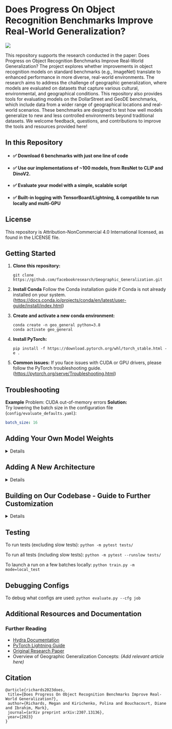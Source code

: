 # Does Progress On Object Recognition Benchmarks Improve Real-World Generalization?

![](/images/Figure1v4.png)

This repository supports the research conducted in the paper: Does Progress on Object Recognition Benchmarks Improve Real-World Generalization? The project explores whether improvements in object recognition models on standard benchmarks (e.g., ImageNet) translate to enhanced performance in more diverse, real-world environments. The research aims to address the challenge of geographic generalization, where models are evaluated on datasets that capture various cultural, environmental, and geographical conditions. This repository also provides tools for evaluating models on the DollarStreet and GeoDE benchmarks, which include data from a wider range of geographical locations and real-world scenarios. These benchmarks are designed to test how well models generalize to new and less controlled environments beyond traditional datasets. We welcome feedback, questions, and contributions to improve the tools and resources provided here!

## In this Repository

- #### :white_check_mark: Download 6 benchmarks with just one line of code  
- #### :white_check_mark: Use our implementations of ~100 models, from ResNet to CLIP and DinoV2.
- #### :white_check_mark: Evaluate your model with a simple, scalable script
- #### :white_check_mark: Built-in logging with TensorBoard/Lightning, & compatible to run locally and multi-GPU      

## License
This repository is Attribution-NonCommercial 4.0 International licensed, as found in the LICENSE file.

## Getting Started
1. **Clone this repository:**

    ```
    git clone https://github.com/facebookresearch/Geographic_Generalization.git
    ```

2. **Install Conda**
   Follow the Conda installation guide if Conda is not already installed on your system. (https://docs.conda.io/projects/conda/en/latest/user-guide/install/index.html)

3. **Create and activate a new conda environment:**
    ```
    conda create -n geo_general python=3.8
    conda activate geo_general
    ```

4. **Install PyTorch:**
    ```
    pip install -f https://download.pytorch.org/whl/torch_stable.html -e .
    ```

5. **Common issues:**
   If you face issues with CUDA or GPU drivers, please follow the PyTorch troubleshooting guide. (https://pytorch.org/serve/Troubleshooting.html)

## Troubleshooting
**Example**
Problem: CUDA out-of-memory errors
**Solution:**  
Try lowering the batch size in the configuration file (`config/evaluate_defaults.yaml`):
```yaml
batch_size: 16
```

     

## Adding Your Own Model Weights
<details>  
    <summary> Details </summary>
    
1. Find the model's yaml file (config/model/<architecture>.yaml Example: "config/model/resnet50.yaml").
2. Make a copy of the yaml file with a unique name
3. Add the checkpoint_path parameter to specify the paths to your new weights:
    ```
    ## config/model/resnet50_myweights.yaml

    model_name: resnet50_myweights
    
    model: 
      _target_: models.resnet.resnet.ResNet50ClassifierModule
       checkpoint_path: <INSERT YOUR PATH HERE>                    <- add the relative path to your model weights

     ```
4. To run an evaluation, change the model specified in config/evalaute_defaults.yaml to your new model's name, and run 'python evaluate.py'. 
    ```
    ## config/evaluate_defaults.yaml
    
    defaults:
      - base: base
      - mode: local
      - dataset_library: all
      - model: resnet50_my_weights   <- add your new model's name
      - measurement_library: all
      - measurement_group: test

     ```
</details>

## Adding A New Architecture 
<details>
  <summary>  Details </summary>

  #### To add a new model: 
1) Add a config yaml file in `config/models/<new_model>.yaml` with a 'model_name' and a 'model' key that maps to the model target.
     ``` 
    config/models/<new_model>.yaml

        # @package _global_
        model_name: new_model_name

        model: 
          _target_: models.<model_architecture>.<file_name>.<class>
          learning_rate: 1e-4
          optimizer: adam

    ```
2) Add the model name to either `evaluate_defaults.yaml` or the sweep to include it in your run. 
    ``` 
    config/evaluate_defaults.yaml

      model: new_model_name
    ```
3) Add a python class for a new model in `models/<architecture_folder>/<new_model>.py` (e.g. `models/resnet/resnet.py`) that inherits the ClassifierModule class. You can either keep all the models for a given architecture in one script, or separate them out into distinct files if there's more detailed implementation. Just make sure your the config target matches the path you use!
    
    ``` 
    models/<architecture_folder>/<new_model>.py
        
        from base_model import ClassifierModule
        
        class NewModelName(ClassifierModule):
            def __init__(
                self,
                timm_name: str = "",
                checkpoint_url: str = "",
            ):
                super().__init__(
                    timm_name=timm_name,
                    checkpoint_url=checkpoint_url
                )
            
            # Optional 
            def load_model(self):
                model = <something>
  
                return model

    ```
    
  </details>

## Building on Our Codebase - Guide to Further Customization 

<details>
By default, the evaluation evaluates a pretrained Resnet50 on imagenet's validation set. These choices are encoded in config files, refer to the advanced section to learn about customization. The configs have the following structure: 

    config
    ├── base                # Hydra specifications, including experiment naming
    ├── dataset_library     # Library of all datasets compatible with this evaluation           
    ├── mode                # Hydra / Lightning specification for running locally / on clusters / testing
    ├── models              # Model specifications
    ├── measurement_library # Library of all measurements compatible with this evaluation
    ├── measurement_group   # Groups / lists of properties to use in a given evaluation   
    ├── evaluate_defaults.yaml 
    └── ...
    
<details>
  <summary> Changing Which Measurements Are Used </summary>

#### To change which measurements are measured: 
- Option 1: Alter the list of measurements in `config/measurement_group/base`
     ``` 
    config/measurement_group/base.yaml

      measurements: [<add_measurement_name>]
    ```
  
- Option 2: create a new measurement group (make a new config file, ex: `config/measurement_group/new_measurement_group.yaml`, and specify it in `evaluate_defaults.yaml`
     ``` 
    config/measurement_group/new_measurement_group.yaml

      measurements: [<measurement_name>]
    ```

    ``` 
    config/evaluate_defaults.yaml

      property_group: <new_measurement_group>
    ```
  
  </details>
  
  <details>
  <summary> Changing Models Used </summary>
  
#### To change which model(s) are used: 
- For non-sweep experiments, change the model in `evaluate_defaults.yaml`. You can find supported models in `config/models/`
    ``` 
    config/evaluate_defaults.yaml

      model: chosen_model
    ```
- For sweeps: change the models list in your sweep file directly, e.g. in `sh sweeps/basic_interplay_experiment.sh`
    ``` 
    sweeps/basic_interplay_experiment.yaml

      python evaluate.py -m model=resnet101,resnet18,chosen_model \
    ```   
    
</details>

<details>
  <summary> Adding New Measurements </summary>
  
#### To add a new measurement: 
1) Add a config object to the measurement library found in `config/measurement_library/all.yaml` under the appropriate subsection. Measurement type is either 'properties' or 'benefits', as shown in the folder names. Leave the model and experiment_config values blank - they are dynamically passed in during the evaluation, but are necessary to list in the config for Hydra to identify the object.  
    ``` 
    config/measurement_library/all.yaml
      
      new_measurement_name: 
          _target_: measurements.<measurement_type>.<file_name>.<class>
          datamodule_names: [<datamodule_name>] # e.g. imagenet, v2
          model: 
          experiment_config: 
    ```
2) Add the measurement name to the desired measurement_group (e.g. change 'measurements' in `config/measurement_group/base.yaml` to include the new measurement)
    ``` 
    config/measurement_group/base.yaml

      measurements: [<new_measurement_name>]
    ```
3) Add a python class for a new measurement in `measurements.<file_name>.<class>`, inheriting the `Measurement` class. **For a commented and explained example, see the ClassificationAccuracyEvaluation class.** Each measurement object is passed in a list of dataset names (that you will define in the measurement config, as above). This list determines which datasets the measurement accesses. The abstract measurement class constructs the datasets for you and stores them in the self.datamodules, which is dictionary mapping in the form of {datamodule_name: datamdule object}. To use the dataset in your measurement, just use this dictionary to access the desired datasets (see below, and in ClassificationAccuracyEvaluation example).  ** Logging: the measurement object must return a dict[str: float], with the key identifying the measurement, followng the convention of <datamodule_name>_<data_split>_<property_name>, all lowercase. Example: imagenet_test_accuracy**

    ``` 
    measurements.<measurement_type>.<file_name>.py
        
      class NewMeasurementName(Measurement):
          """<Describe the measurement>
            Args:
                datamodule_names (list[str]): list of dataset names required for this measurement. E.g. ['imagenet', 'dollarstreet']
                model (ClassifierModule): pytorch model to perform the measurement with
                experiment_config (DictConfig): Hydra config used primarily to instantiate a trainer. Must have key: 'trainer' to be compatible with pytorch lightning.
            Return:
                dict in the form {str: float}, where each key represents the name of the measurement, and each float is the corresponding value.
            """

        def __init__(self, datamodule_names: list[str],  model: ClassifierModule, experiment_config: DictConfig,):
            super().__init__(datamodule_names, model, experiment_config)

        def measure(self):

            # Get datamodule of interest
            datamodule_name, datamodule = next(iter(self.datamodules.items()))
            
            # Access model and trainer like this: self.model, self.trainer

            #### Insert Calculation Here #### 
            
            property_name = "example"
            return {f"{datamodule_name}_{split}_{property_name}: 13}
    ```    
    
 </details>
</details>
  
## Testing
To run tests (excluding slow tests): `python -m pytest tests/`

To run all tests (including slow tests): `python -m pytest --runslow tests/`

To launch a run on a few batches locally: `python train.py -m mode=local_test`

## Debugging Configs
To debug what configs are used: `python evaluate.py --cfg job`

## Additional Resources and Documentation

### Further Reading
- [Hydra Documentation](https://hydra.cc/docs/intro/)
- [PyTorch Lightning Guide](https://pytorch-lightning.readthedocs.io/en/stable/)
- [Original Research Paper](https://arxiv.org/abs/2307.13136)
- Overview of Geographic Generalization Concepts: *(Add relevant article here)*



## Citation 
 ``` 
@article{richards2023does,
  title={Does Progress On Object Recognition Benchmarks Improve Real-World Generalization?},
  author={Richards, Megan and Kirichenko, Polina and Bouchacourt, Diane and Ibrahim, Mark},
  journal={arXiv preprint arXiv:2307.13136},
  year={2023}
}
 ``` 
